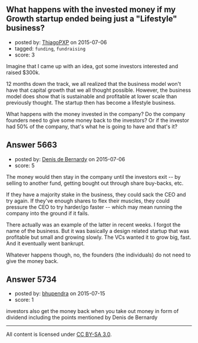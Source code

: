 ## What happens with the invested money if my Growth startup ended being just a "Lifestyle" business?

- posted by: [ThiagoPXP](https://stackexchange.com/users/329188/thiagopxp) on 2015-07-06
- tagged: `funding`, `fundraising`
- score: 3

Imagine that I came up with an idea, got some investors interested and raised $300k.

12 months down the track, we all realized that the business model won't have that capital growth that we all thought possible. However, the business model does show that is sustainable and profitable at lower scale than previously thought. The startup then has become a lifestyle business.

What happens with the money invested in the company? Do the company founders need to give some money back to the investors? Or if the investor had 50% of the company, that's what he is going to have and that's it?


## Answer 5663

- posted by: [Denis de Bernardy](https://stackexchange.com/users/182468/denis-de-bernardy) on 2015-07-06
- score: 5

The money would then stay in the company until the investors exit -- by selling to another fund, getting bought out through share buy-backs, etc.

If they have a majority stake in the business, they could sack the CEO and try again. If they've enough shares to flex their muscles, they could pressure the CEO to try harder/go faster -- which may mean running the company into the ground if it fails.

There actually was an example of the latter in recent weeks. I forgot the name of the business. But it was basically a design related startup that was profitable but small and growing slowly. The VCs wanted it to grow big, fast. And it eventually went bankrupt.

Whatever happens though, no, the founders (the individuals) do not need to give the money back.


## Answer 5734

- posted by: [bhupendra](https://stackexchange.com/users/5500798/bhupendra) on 2015-07-15
- score: 1

investors also get the money back when you take out money in form of dividend including the points mentioned by Denis de Bernardy



---

All content is licensed under [CC BY-SA 3.0](https://creativecommons.org/licenses/by-sa/3.0/).
